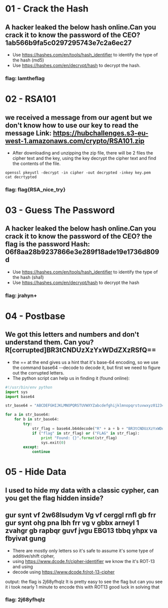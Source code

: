 # 01 - Crack the Hash
## A hacker leaked the below hash online.Can you crack it to know the password of the CEO? 1ab566b9fa5c0297295743e7c2a6ec27

* Use https://hashes.com/en/tools/hash_identifier to identify the type of the hash (md5)
* Use https://hashes.com/en/decrypt/hash to decrypt the hash.

### flag: Iamtheflag


# 02 - RSA101
## we received a message from our agent but we don't know how to use our key to read the message Link: https://hubchallenges.s3-eu-west-1.amazonaws.com/crypto/RSA101.zip

* After downloading and unzipping the zip file, there will be 2 files the cipher text and the key, using the key decrypt the cipher text and find the contents of the file.
```
openssl pkeyutl -decrypt -in cipher -out decrypted -inkey key.pem 
cat decrtypted

```
### flag: flag{RSA_nice_try}

# 03 - Guess The Password
## A hacker leaked the below hash online.Can you crack it to know the password of the CEO? the flag is the password Hash: 06f8aa28b9237866e3e289f18ade19e1736d809d

* Use https://hashes.com/en/tools/hash_identifier to identify the type of the hash (sha1)
* Use https://hashes.com/en/decrypt/hash to decrypt the hash

### flag: jrahyn+

# 04 - Postbase
## We got this letters and numbers and don't understand them. Can you? R[corrupted]BR3tCNDUzXzYxWDdZXzRSfQ==

* the == at the end gives us a hint that it's base-64 encoding, so we use the command base64 --decode to decode it, but first we need to figure out the corrupted letters.
* The python script can help us in finding it (found online):
```python
#!/usr/bin/env python
import sys
import base64

str_base64 = "ABCDEFGHIJKLMNOPQRSTUVWXYZabcdefghijklmnopqrstuvwxyz0123456789+/"

for a in str_base64:
    for b in str_base64:
        try:
            str_flag = base64.b64decode("R" + a + b + "BR3tCNDUzXzYxWDdZXzRSfQ==")
            if ("flag" in str_flag) or ("FLAG" in str_flag):
                print "Found: {}".format(str_flag)
                sys.exit(0)
        except:
            continue
```

# 05 - Hide Data
## I used to hide my data with a classic cypher, can you get the flag hidden inside? 
## gur synt vf 2w68lsudym Vg vf cerggl rnfl gb frr gur synt ohg pna lbh frr vg v gbbx arneyl 1 zvahgr gb rapbqr guvf jvgu EBG13 tbbq yhpx va fbyivat gung

* There are mostly only letters so it's safe to assume it's some type of additive/shift cipher, 
* using https://www.dcode.fr/cipher-identifier we know the it's ROT-13 and using
* decode using https://www.dcode.fr/rot-13-cipher

output: the flag is 2j68yfhqlz It is pretty easy to see the flag but can you see it i took nearly 1 minute to encode this with ROT13 good luck in solving that

### flag: 2j68yfhqlz
